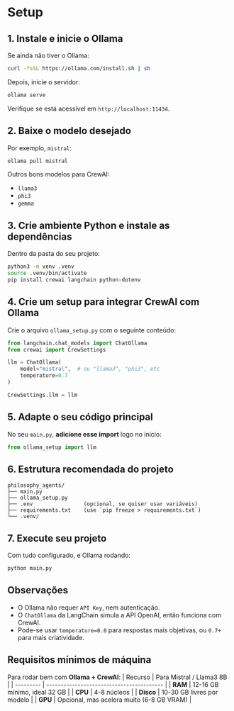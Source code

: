 # Setup
## 1. Instale e inicie o Ollama

Se ainda não tiver o Ollama:
```bash
curl -fsSL https://ollama.com/install.sh | sh
```

Depois, inicie o servidor:
```bash
ollama serve
```

Verifique se está acessível em `http://localhost:11434`.

## 2. Baixe o modelo desejado
Por exemplo, `mistral`:

```bash
ollama pull mistral
```

Outros bons modelos para CrewAI:
* `llama3`
* `phi3`
* `gemma`

## 3. Crie ambiente Python e instale as dependências
Dentro da pasta do seu projeto:
```bash
python3 -m venv .venv
source .venv/bin/activate
pip install crewai langchain python-dotenv
```

## 4. Crie um setup para integrar CrewAI com Ollama

Crie o arquivo `ollama_setup.py` com o seguinte conteúdo:
```python
from langchain.chat_models import ChatOllama
from crewai import CrewSettings

llm = ChatOllama(
    model="mistral",  # ou "llama3", "phi3", etc
    temperature=0.7
)

CrewSettings.llm = llm
```

## 5. Adapte o seu código principal
No seu `main.py`, **adicione esse import** logo no início:
```python
from ollama_setup import llm
```

## 6. Estrutura recomendada do projeto
```
philosophy_agents/
├── main.py
├── ollama_setup.py
├── .env                (opcional, se quiser usar variáveis)
├── requirements.txt    (use `pip freeze > requirements.txt`)
└── .venv/
```

## 7. Execute seu projeto
Com tudo configurado, e Ollama rodando:
```bash
python main.py
```

## Observações
* O Ollama não requer `API Key`, nem autenticação.
* O `ChatOllama` da LangChain simula a API OpenAI, então funciona com CrewAI.
* Pode-se usar `temperature=0.0` para respostas mais objetivas, ou `0.7+` para mais criatividade.

## Requisitos mínimos de máquina
Para rodar bem com **Ollama + CrewAI**:
| Recurso   | Para Mistral / Llama3 8B                  |
| --------- | ----------------------------------------- |
| **RAM**   | 12-16 GB mínimo, ideal 32 GB              |
| **CPU**   | 4-8 núcleos                               |
| **Disco** | 10-30 GB livres por modelo                |
| **GPU**   | Opcional, mas acelera muito (6-8 GB VRAM) |
